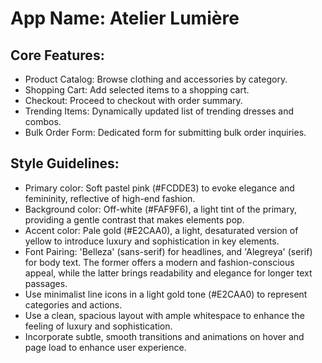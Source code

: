 # **App Name**: Atelier Lumière

## Core Features:

- Product Catalog: Browse clothing and accessories by category.
- Shopping Cart: Add selected items to a shopping cart.
- Checkout: Proceed to checkout with order summary.
- Trending Items: Dynamically updated list of trending dresses and combos.
- Bulk Order Form: Dedicated form for submitting bulk order inquiries.

## Style Guidelines:

- Primary color: Soft pastel pink (#FCDDE3) to evoke elegance and femininity, reflective of high-end fashion.
- Background color: Off-white (#FAF9F6), a light tint of the primary, providing a gentle contrast that makes elements pop.
- Accent color: Pale gold (#E2CAA0), a light, desaturated version of yellow to introduce luxury and sophistication in key elements.
- Font Pairing: 'Belleza' (sans-serif) for headlines, and 'Alegreya' (serif) for body text. The former offers a modern and fashion-conscious appeal, while the latter brings readability and elegance for longer text passages.
- Use minimalist line icons in a light gold tone (#E2CAA0) to represent categories and actions.
- Use a clean, spacious layout with ample whitespace to enhance the feeling of luxury and sophistication.
- Incorporate subtle, smooth transitions and animations on hover and page load to enhance user experience.